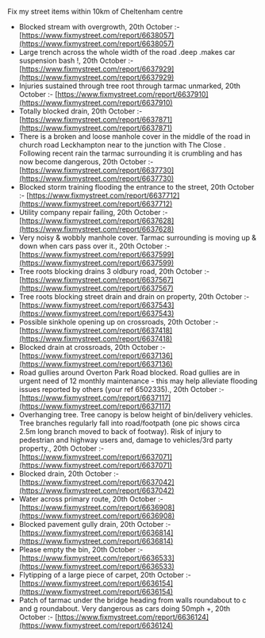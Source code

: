 Fix my street items within 10km of Cheltenham centre

<!-- fix_marker starts -->

- Blocked stream with overgrowth, 20th October :- [https://www.fixmystreet.com/report/6638057](https://www.fixmystreet.com/report/6638057)
- Large trench across the whole width of the road .deep .makes car suspension bash !, 20th October :- [https://www.fixmystreet.com/report/6637929](https://www.fixmystreet.com/report/6637929)
- Injuries sustained through tree root through tarmac unmarked, 20th October :- [https://www.fixmystreet.com/report/6637910](https://www.fixmystreet.com/report/6637910)
- Totally blocked drain, 20th October :- [https://www.fixmystreet.com/report/6637871](https://www.fixmystreet.com/report/6637871)
- There is a broken and loose manhole cover in the middle of the road in church road Leckhampton near to the junction with The Close . Following recent rain the tarmac surrounding it is crumbling and has now become dangerous, 20th October :- [https://www.fixmystreet.com/report/6637730](https://www.fixmystreet.com/report/6637730)
- Blocked storm training flooding the entrance to the street, 20th October :- [https://www.fixmystreet.com/report/6637712](https://www.fixmystreet.com/report/6637712)
- Utility company repair failing, 20th October :- [https://www.fixmystreet.com/report/6637628](https://www.fixmystreet.com/report/6637628)
- Very noisy & wobbly manhole cover. Tarmac surrounding is moving up & down when cars pass over it., 20th October :- [https://www.fixmystreet.com/report/6637599](https://www.fixmystreet.com/report/6637599)
- Tree roots blocking drains 3 oldbury road, 20th October :- [https://www.fixmystreet.com/report/6637567](https://www.fixmystreet.com/report/6637567)
- Tree roots blocking street drain and drain on property, 20th October :- [https://www.fixmystreet.com/report/6637543](https://www.fixmystreet.com/report/6637543)
- Possible sinkhole opening up on crossroads, 20th October :- [https://www.fixmystreet.com/report/6637418](https://www.fixmystreet.com/report/6637418)
- Blocked drain at crossroads, 20th October :- [https://www.fixmystreet.com/report/6637136](https://www.fixmystreet.com/report/6637136)
- Road gullies around Overton Park Road blocked. Road gullies are in urgent need of 12 monthly maintenance - this may help alleviate flooding issues reported by others (your ref 6502335)., 20th October :- [https://www.fixmystreet.com/report/6637117](https://www.fixmystreet.com/report/6637117)
- Overhanging tree. Tree canopy is below height of bin/delivery vehicles. Tree branches regularly fall into road/footpath (one pic shows circa 2.5m long branch moved to back of footway). Risk of injury to pedestrian and highway users and, damage to vehicles/3rd party property., 20th October :- [https://www.fixmystreet.com/report/6637071](https://www.fixmystreet.com/report/6637071)
- Blocked drain, 20th October :- [https://www.fixmystreet.com/report/6637042](https://www.fixmystreet.com/report/6637042)
- Water across primary route, 20th October :- [https://www.fixmystreet.com/report/6636908](https://www.fixmystreet.com/report/6636908)
- Blocked pavement gully drain, 20th October :- [https://www.fixmystreet.com/report/6636814](https://www.fixmystreet.com/report/6636814)
- Please empty the bin, 20th October :- [https://www.fixmystreet.com/report/6636533](https://www.fixmystreet.com/report/6636533)
- Flytipping of a large piece of carpet, 20th October :- [https://www.fixmystreet.com/report/6636154](https://www.fixmystreet.com/report/6636154)
- Patch of tarmac under the bridge heading from walls roundabout to c and g roundabout. Very dangerous as cars doing 50mph +, 20th October :- [https://www.fixmystreet.com/report/6636124](https://www.fixmystreet.com/report/6636124)

<!-- fix_marker ends -->